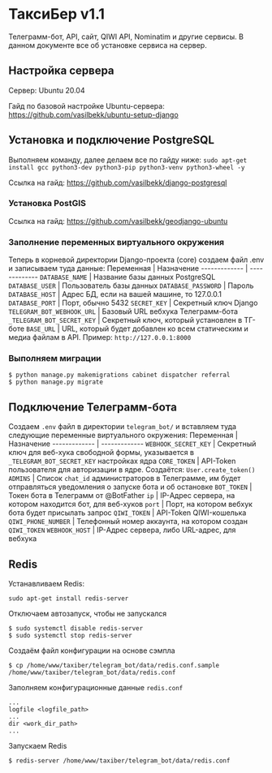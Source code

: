 # ТаксиБер v1.1
Телеграмм-бот, API, сайт, QIWI API, Nominatim и другие сервисы. В данном документе все об установке сервиса на сервер.

## Настройка сервера
Сервер: Ubuntu 20.04

Гайд по базовой настройке Ubuntu-сервера: https://github.com/vasilbekk/ubuntu-setup-django

## Установка и подключение PostgreSQL


Выполняем команду, далее делаем все по гайду ниже:
```sudo apt-get install gcc python3-dev python3-pip python3-venv python3-wheel -y```

Ссылка на гайд: https://github.com/vasilbekk/django-postgresql

### Установка PostGIS
Ссылка на гайд: https://github.com/vasilbekk/geodjango-ubuntu

### Заполнение переменных виртуального окружения
Теперь в корневой директории Django-проекта (core) создаем файл .env и записываем туда данные:
Переменная  | Назначение
------------- | -------------
`DATABASE_NAME`  | Название базы данных PostgreSQL
`DATABASE_USER` | Пользователь базы данных
`DATABASE_PASSWORD` | Пароль
`DATABASE_HOST` | Адрес БД, если на вашей машине, то 127.0.0.1
`DATABASE_PORT` | Порт, обычно 5432
`SECRET_KEY` | Секретный ключ Django
`TELEGRAM_BOT_WEBHOOK_URL` | Базовый URL вебхука Телеграмм-бота
`_TELEGRAM_BOT_SECRET_KEY` | Секретный ключ, который установлен в ТГ-боте
`BASE_URL` | URL, который будет добавлен ко всем статическим и медиа файлам в API. Пример: `http://127.0.0.1:8000`

### Выполняем миграции
```
$ python manage.py makemigrations cabinet dispatcher referral
$ python manage.py migrate
```

## Подключение Телеграмм-бота
Создаем `.env` файл в директории `telegram_bot/` и вставляем туда следующие переменные виртуального окружения:
Переменная  | Назначение
------------- | -------------
`WEBHOOK_SECRET_KEY`  | Секретный ключ для веб-хука свободной формы, указывается в `_TELEGRAM_BOT_SECRET_KEY` настройках ядра
`CORE_TOKEN` | API-Token пользователя для авторизации в ядре. Создаётся: `User.create_token()`
`ADMINS` | Список `chat_id` администраторов в Телеграмме, им будет отправляться уведомления о запуске бота и об остановке
`BOT_TOKEN` | Токен бота в Телеграмм от @BotFather
`ip` | IP-Адрес сервера, на котором находится бот, для веб-хуков
`port` | Порт, на котором вебхук бота будет присылать запрос
`QIWI_TOKEN` | API-Token QIWI-кошелька
`QIWI_PHONE_NUMBER` | Телефонный номер аккаунта, на котором создан `QIWI_TOKEN`
`WEBHOOK_HOST` | IP-Адрес сервера, либо URL-адрес, для вебхука

## Redis
Устанавливаем Redis:
```
sudo apt-get install redis-server
```

Отключаем автозапуск, чтобы не запускался
```
$ sudo systemctl disable redis-server
$ sudo systemctl stop redis-server
```

Создаём файл конфигурации на основе сэмпла
```
$ cp /home/www/taxiber/telegram_bot/data/redis.conf.sample /home/www/taxiber/telegram_bot/data/redis.conf
```

Заполняем конфигурационные данные `redis.conf`
```
...
logfile <logfile_path>
...
dir <work_dir_path>
...
```

Запускаем Redis
```
$ redis-server /home/www/taxiber/telegram_bot/data/redis.conf
```



